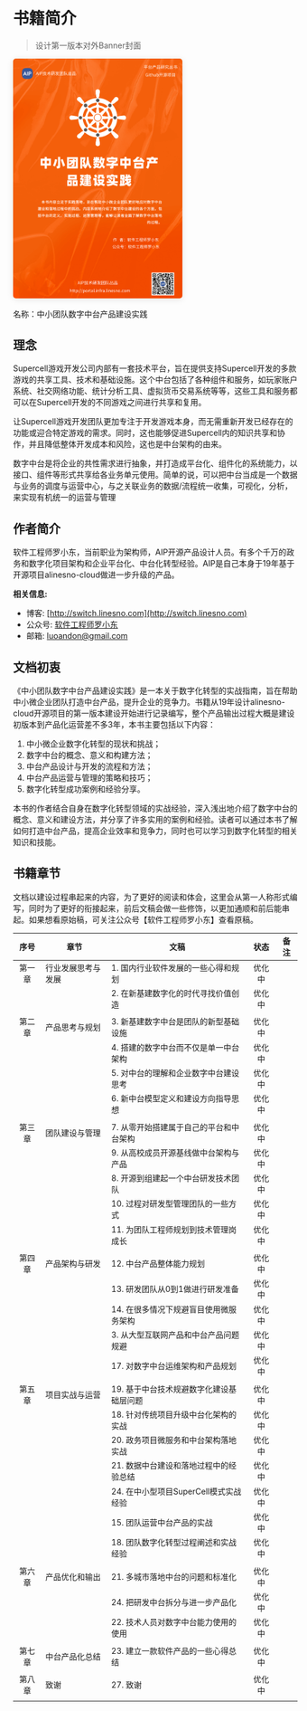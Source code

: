 # 书籍简介

> 设计第一版本对外Banner封面

<img src="/book-cover.png" style="
    width: 300px;
    border-radius: 5px;
    box-shadow: 0 2px 12px 0 rgba(0,0,0,.1);
">

名称：中小团队数字中台产品建设实践

## 理念
Supercell游戏开发公司内部有一套技术平台，旨在提供支持Supercell开发的多款游戏的共享工具、技术和基础设施。这个中台包括了各种组件和服务，如玩家账户系统、社交网络功能、统计分析工具、虚拟货币交易系统等等，这些工具和服务都可以在Supercell开发的不同游戏之间进行共享和复用。

让Supercell游戏开发团队更加专注于开发游戏本身，而无需重新开发已经存在的功能或迎合特定游戏的需求。同时，这也能够促进Supercell内的知识共享和协作，并且降低整体开发成本和风险，这也是中台架构的由来。

数字中台是将企业的共性需求进行抽象，并打造成平台化、组件化的系统能力，以接口、组件等形式共享给各业务单元使用。简单的说，可以把中台当成是一个数据与业务的调度与运营中心，与之关联业务的数据/流程统一收集，可视化，分析，来实现有机统一的运营与管理

## 作者简介

软件工程师罗小东，当前职业为架构师，AIP开源产品设计人员。有多个千万的政务和数字化项目架构和企业平台化、中台化转型经验。AIP是自己本身于19年基于开源项目alinesno-cloud做进一步升级的产品。

**相关信息:**

- 博客: [http://switch.linesno.com](http://switch.linesno.com)
- 公众号: [软件工程师罗小东](https://mp.weixin.qq.com/s/QwStapU73BJ3eklh-sVZMA)
- 邮箱: [luoandon@gmail.com](mailto:luoandon@gmail.com)

## 文档初衷

《中小团队数字中台产品建设实践》是一本关于数字化转型的实战指南，旨在帮助中小微企业团队打造中台产品，提升企业的竞争力。书籍从19年设计alinesno-cloud开源项目的第一版本建设开始进行记录编写，整个产品输出过程大概是建设初版本到产品化运营差不多3年，本书主要包括以下内容：

1. 中小微企业数字化转型的现状和挑战；
2. 数字中台的概念、意义和构建方法；
3. 中台产品设计与开发的流程和方法；
4. 中台产品运营与管理的策略和技巧；
5. 数字化转型成功案例和经验分享。

本书的作者结合自身在数字化转型领域的实战经验，深入浅出地介绍了数字中台的概念、意义和建设方法，并分享了许多实用的案例和经验。读者可以通过本书了解如何打造中台产品，提高企业效率和竞争力，同时也可以学习到数字化转型的相关知识和技能。

## 书籍章节

文档以建设过程串起来的内容，为了更好的阅读和体会，这里会从第一人称形式编写，同时为了更好的衔接起来，前后文稿会做一些修饰，以更加通顺和前后能串起。如果想看原始稿，可关注公众号【软件工程师罗小东】查看原稿。

| 序号   | 章节               | 文稿                                     | 状态   | 备注 |
|:------:|--------------------|------------------------------------------|:------:|------|
| 第一章 | 行业发展思考与发展 | 1. 国内行业软件发展的一些心得和规划      | 优化中 |      |
|        |                    | 2. 在新基建数字化的时代寻找价值创造      | 优化中 |      |
|        |                    |                                          |        |      |
| 第二章 | 产品思考与规划     | 3. 新基建数字中台是团队的新型基础设施    | 优化中 |      |
|        |                    | 4. 搭建的数字中台而不仅是单一中台架构    | 优化中 |      |
|        |                    | 5. 对中台的理解和企业数字中台建设思考    | 优化中 |      |
|        |                    | 6. 新中台模型定义和建设方向指导思想      | 优化中 |      |
|        |                    |                                          |        |      |
| 第三章 | 团队建设与管理     | 7. 从零开始搭建属于自己的平台和中台架构  | 优化中 |      |
|        |                    | 9. 从高校成员开源基线做中台架构与产品    | 优化中 |      |
|        |                    | 8. 开源到组建起一个中台研发技术团队      | 优化中 |      |
|        |                    | 10. 过程对研发型管理团队的一些方式       | 优化中 |      |
|        |                    | 11. 为团队工程师规划到技术管理岗成长     | 优化中 |      |
|        |                    |                                          |        |      |
| 第四章 | 产品架构与研发     | 12. 中台产品整体能力规划                 | 优化中 |      |
|        |                    | 13. 研发团队从0到1做进行研发准备         | 优化中 |      |
|        |                    | 14. 在很多情况下规避盲目使用微服务架构   | 优化中 |      |
|        |                    | 3. 从大型互联网产品和中台产品问题规避    | 优化中 |      |
|        |                    | 17. 对数字中台运维架构和产品规划         | 优化中 |      |
|        |                    |                                          |        |      |
| 第五章 | 项目实战与运营     | 19. 基于中台技术规避数字化建设基础层问题 | 优化中 |      |
|        |                    | 18. 针对传统项目升级中台化架构的实战     | 优化中 |      |
|        |                    | 20. 政务项目微服务和中台架构落地实战     | 优化中 |      |
|        |                    | 21. 数据中台建设和落地过程中的经验总结   | 优化中 |      |
|        |                    | 24. 在中小型项目SuperCell模式实战经验    | 优化中 |      |
|        |                    | 15. 团队运营中台产品的实战               | 优化中 |      |
|        |                    | 18. 团队数字化转型过程阐述和实战经验     | 优化中 |      |
|        |                    |                                          |        |      |
| 第六章 | 产品优化和输出     | 21. 多城市落地中台的问题和标准化         | 优化中 |      |
|        |                    | 24. 把研发中台拆分与进一步产品化         | 优化中 |      |
|        |                    | 22. 技术人员对数字中台能力使用的使用     | 优化中 |      |
|        |                    |                                          |        |      |
| 第七章 | 中台产品化总结     | 23. 建立一款软件产品的一些心得总结       | 优化中 |      |
|        |                    |                                          |        |      |
| 第八章 | 致谢               | 27. 致谢                                 | 优化中 |      |
|        |                    |                                          |        |      |
